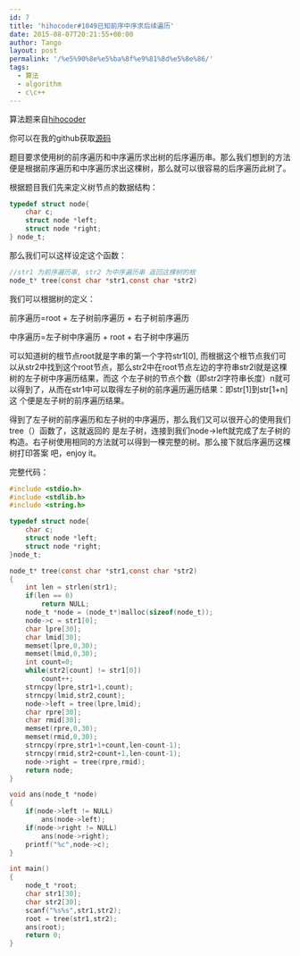 ```yaml
---
id: 7
title: 'hihocoder#1049已知前序中序求后续遍历'
date: 2015-08-07T20:21:55+00:00
author: Tango
layout: post
permalink: '/%e5%90%8e%e5%ba%8f%e9%81%8d%e5%8e%86/'
tags:
  - 算法
  - algorithm
  - c\c++
---
```


算法题来自[hihocoder](http://hihocoder.com/problemset/problem/1049)

你可以在我的github获取[源码](https://github.com/Wtango/hihocoder)

题目要求使用树的前序遍历和中序遍历求出树的后序遍历串。那么我们想到的方法便是根据前序遍历和中序遍历求出这棵树，那么就可以很容易的后序遍历此树了。

<!--more-->

根据题目我们先来定义树节点的数据结构：

```c
typedef struct node{
	char c;
	struct node *left;
	struct node *right;
} node_t;
```

那么我们可以这样设定这个函数：

```c
//str1 为前序遍历串, str2 为中序遍历串 返回这棵树的根
node_t* tree(const char *str1,const char *str2)
```

我们可以根据树的定义：

前序遍历=root + 左子树前序遍历 + 右子树前序遍历

中序遍历=左子树中序遍历 + root + 右子树中序遍历

可以知道树的根节点root就是字串的第一个字符str1[0], 而根据这个根节点我们可以从str2中找到这个root节点，那么str2中在root节点左边的字符串str2l就是这棵树的左子树中序遍历结果，而这 个左子树的节点个数（即str2l字符串长度）n就可以得到了，从而在str1中可以取得左子树的前序遍历遍历结果：即str[1]到str[1+n]这 个便是左子树的前序遍历结果。

得到了左子树的前序遍历和左子树的中序遍历，那么我们又可以很开心的使用我们tree（）函数了，这就返回的 是左子树，连接到我们node->left就完成了左子树的构造。右子树使用相同的方法就可以得到一棵完整的树。那么接下就后序遍历这棵树打印答案 吧，enjoy it。

完整代码：

```c
#include <stdio.h>
#include <stdlib.h>
#include <string.h>

typedef struct node{
	char c;
	struct node *left;
	struct node *right;
}node_t;

node_t* tree(const char *str1,const char *str2)
{
	int len = strlen(str1);
	if(len == 0)
		return NULL;
	node_t *node = (node_t*)malloc(sizeof(node_t));
	node->c = str1[0];
	char lpre[30];
	char lmid[30];
	memset(lpre,0,30);
	memset(lmid,0,30);
	int count=0;
	while(str2[count] != str1[0])
		count++;
	strncpy(lpre,str1+1,count);
	strncpy(lmid,str2,count);
	node->left = tree(lpre,lmid);
	char rpre[30];
	char rmid[30];
	memset(rpre,0,30);
	memset(rmid,0,30);
	strncpy(rpre,str1+1+count,len-count-1);
	strncpy(rmid,str2+count+1,len-count-1);
	node->right = tree(rpre,rmid);
	return node;
}

void ans(node_t *node)
{
	if(node->left != NULL)
		ans(node->left);
	if(node->right != NULL)
		ans(node->right);
	printf("%c",node->c);
}

int main()
{
	node_t *root;
	char str1[30];
	char str2[30];
	scanf("%s%s",str1,str2);
	root = tree(str1,str2);
	ans(root);
	return 0;
}
```
